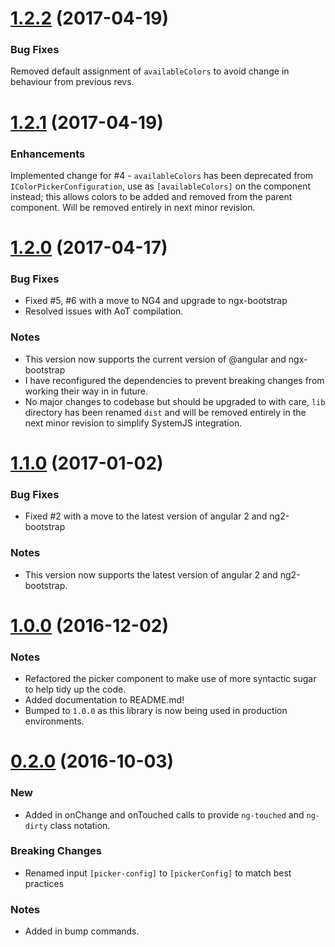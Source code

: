 <a name="1.2.2"></a>
# [1.2.2](https://github.com/andymeps/ng2-color-picker/compare/v1.2.1...v1.2.2) (2017-04-19)

### Bug Fixes

Removed default assignment of `availableColors` to avoid change in behaviour from previous revs.

<a name="1.2.1"></a>
# [1.2.1](https://github.com/andymeps/ng2-color-picker/compare/v1.2.0...v1.2.1) (2017-04-19)

### Enhancements

Implemented change for #4 - `availableColors` has been deprecated from `IColorPickerConfiguration`, use as `[availableColors]` on the component instead; this allows colors to be added and removed from the parent component. Will be removed entirely in next minor revision.

<a name="1.2.0"></a>
# [1.2.0](https://github.com/andymeps/ng2-color-picker/compare/v1.1.0...v.1.2.0) (2017-04-17)

### Bug Fixes

* Fixed #5, #6 with a move to NG4 and upgrade to ngx-bootstrap
* Resolved issues with AoT compilation.

### Notes

* This version now supports the current version of @angular and ngx-bootstrap
* I have reconfigured the dependencies to prevent breaking changes from working their way in in future.
* No major changes to codebase but should be upgraded to with care, `lib` directory has been renamed `dist` and will be removed entirely in the next minor revision to simplify SystemJS integration.

<a name="1.1.0"></a>
# [1.1.0](https://github.com/andymeps/ng2-color-picker/compare/v1.0.0...v1.1.0) (2017-01-02)

### Bug Fixes

* Fixed #2 with a move to the latest version of angular 2 and ng2-bootstrap

### Notes

* This version now supports the latest version of angular 2 and ng2-bootstrap.

<a name="1.0.0"></a>
# [1.0.0](https://github.com/andymeps/ng2-color-picker/compare/v0.2.0...v1.0.0) (2016-12-02)

### Notes

* Refactored the picker component to make use of more syntactic sugar to help tidy up the code.
* Added documentation to README.md!
* Bumped to `1.0.0` as this library is now being used in production environments.

<a name="0.2.0"></a>
# [0.2.0](https://github.com/andymeps/ng2-color-picker/compare/v0.1.3...v0.2.0) (2016-10-03)

### New

* Added in onChange and onTouched calls to provide `ng-touched` and `ng-dirty` class notation.

### Breaking Changes

* Renamed input `[picker-config]` to `[pickerConfig]` to match best practices

### Notes

* Added in bump commands.
